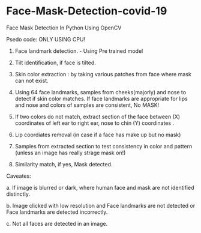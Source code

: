 # Face-Mask-Detection-covid-19
Face Mask Detection In Python Using OpenCV

Psedo code: ONLY USING CPU!

1. Face landmark detection. - Using Pre trained model 
2. Tilt identification, if face is tilted.
3. Skin color extraction : by taking various patches from face where mask can not exist.
4. Using 64 face landmarks, samples from cheeks(majorly) and nose to detect if skin color matches.
If face landmarks are appropriate for lips and nose and colors of samples are consistent, No MASK!


5. If two colors do not match, extract section of the face between (X) coordinates of left ear to right ear, nose to chin (Y) coordinates .
6. Lip coordiates removal (in case if a face has make up but no mask)
7. Samples from extracted section to test consistency in color and pattern (unless an image has really strage mask on!)
8. Similarity match, if yes, Mask detected.


Caveates:

a. If image is blurred or dark, where human face and mask are not identified distinctly.

b. Image clicked with low resolution and Face landmarks are not detected or Face landmarks are detected incorrectly.

c. Not all faces are detected in an image. 
